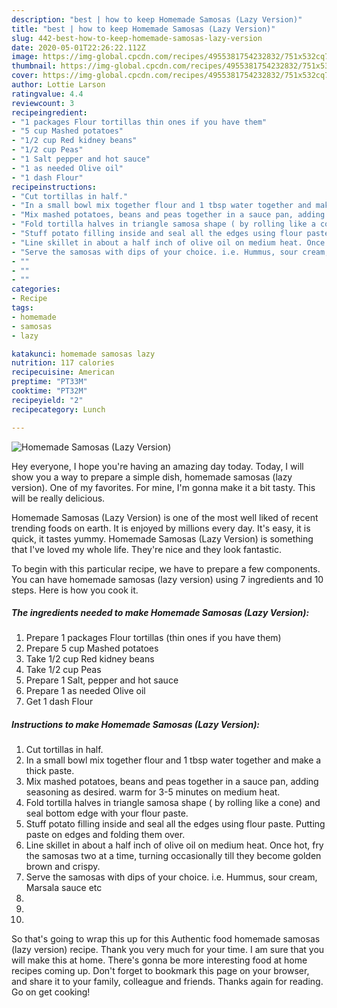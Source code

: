 ```yaml
---
description: "best | how to keep Homemade Samosas (Lazy Version)"
title: "best | how to keep Homemade Samosas (Lazy Version)"
slug: 442-best-how-to-keep-homemade-samosas-lazy-version
date: 2020-05-01T22:26:22.112Z
image: https://img-global.cpcdn.com/recipes/4955381754232832/751x532cq70/homemade-samosas-lazy-version-recipe-main-photo.jpg
thumbnail: https://img-global.cpcdn.com/recipes/4955381754232832/751x532cq70/homemade-samosas-lazy-version-recipe-main-photo.jpg
cover: https://img-global.cpcdn.com/recipes/4955381754232832/751x532cq70/homemade-samosas-lazy-version-recipe-main-photo.jpg
author: Lottie Larson
ratingvalue: 4.4
reviewcount: 3
recipeingredient:
- "1 packages Flour tortillas thin ones if you have them"
- "5 cup Mashed potatoes"
- "1/2 cup Red kidney beans"
- "1/2 cup Peas"
- "1 Salt pepper and hot sauce"
- "1 as needed Olive oil"
- "1 dash Flour"
recipeinstructions:
- "Cut tortillas in half."
- "In a small bowl mix together flour and 1 tbsp water together and make a thick paste."
- "Mix mashed potatoes, beans and peas together in a sauce pan, adding seasoning as desired. warm for 3-5 minutes on medium heat."
- "Fold tortilla halves in triangle samosa shape ( by rolling like a cone) and seal bottom edge with your flour paste."
- "Stuff potato filling inside and seal all the edges using flour paste. Putting paste on edges and folding them over."
- "Line skillet in about a half inch of olive oil on medium heat. Once hot, fry the samosas two at a time, turning occasionally till they become golden brown and crispy."
- "Serve the samosas with dips of your choice. i.e. Hummus, sour cream, Marsala sauce etc"
- ""
- ""
- ""
categories:
- Recipe
tags:
- homemade
- samosas
- lazy

katakunci: homemade samosas lazy 
nutrition: 117 calories
recipecuisine: American
preptime: "PT33M"
cooktime: "PT32M"
recipeyield: "2"
recipecategory: Lunch

---
```



![Homemade Samosas (Lazy Version)](https://img-global.cpcdn.com/recipes/4955381754232832/751x532cq70/homemade-samosas-lazy-version-recipe-main-photo.jpg)

Hey everyone, I hope you're having an amazing day today. Today, I will show you a way to prepare a simple dish, homemade samosas (lazy version). One of my favorites. For mine, I'm gonna make it a bit tasty. This will be really delicious.

Homemade Samosas (Lazy Version) is one of the most well liked of recent trending foods on earth. It is enjoyed by millions every day. It's easy, it is quick, it tastes yummy. Homemade Samosas (Lazy Version) is something that I've loved my whole life. They're nice and they look fantastic.




To begin with this particular recipe, we have to prepare a few components. You can have homemade samosas (lazy version) using 7 ingredients and 10 steps. Here is how you cook it.

<!--inarticleads1-->

##### The ingredients needed to make Homemade Samosas (Lazy Version):

1. Prepare 1 packages Flour tortillas (thin ones if you have them)
1. Prepare 5 cup Mashed potatoes
1. Take 1/2 cup Red kidney beans
1. Take 1/2 cup Peas
1. Prepare 1 Salt, pepper and hot sauce
1. Prepare 1 as needed Olive oil
1. Get 1 dash Flour




<!--inarticleads2-->

##### Instructions to make Homemade Samosas (Lazy Version):

1. Cut tortillas in half.
1. In a small bowl mix together flour and 1 tbsp water together and make a thick paste.
1. Mix mashed potatoes, beans and peas together in a sauce pan, adding seasoning as desired. warm for 3-5 minutes on medium heat.
1. Fold tortilla halves in triangle samosa shape ( by rolling like a cone) and seal bottom edge with your flour paste.
1. Stuff potato filling inside and seal all the edges using flour paste. Putting paste on edges and folding them over.
1. Line skillet in about a half inch of olive oil on medium heat. Once hot, fry the samosas two at a time, turning occasionally till they become golden brown and crispy.
1. Serve the samosas with dips of your choice. i.e. Hummus, sour cream, Marsala sauce etc
1. 
1. 
1. 




So that's going to wrap this up for this Authentic food homemade samosas (lazy version) recipe. Thank you very much for your time. I am sure that you will make this at home. There's gonna be more interesting food at home recipes coming up. Don't forget to bookmark this page on your browser, and share it to your family, colleague and friends. Thanks again for reading. Go on get cooking!
